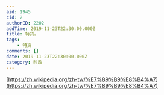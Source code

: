 ```yaml
---
aid: 1945
cid: 2
authorID: 2202
addTime: 2019-11-23T22:30:00.000Z
title: 特货。
tags:
    - 特货
comments: []
date: 2019-11-23T22:30:00.000Z
category: 时政
---
```


[https://zh.wikipedia.org/zh-tw/%E7%89%B9%E8%B4%A7](https://zh.wikipedia.org/zh-tw/%E7%89%B9%E8%B4%A7)

